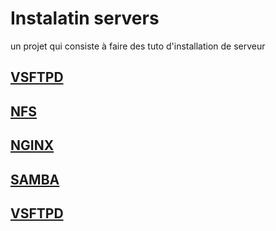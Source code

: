 # Instalatin servers
un projet qui consiste à faire des tuto d'installation de serveur

## [VSFTPD](https://github.com/heiherilala/servers#vsftpd)

## [NFS](youtub.com)

## [NGINX](youtub.com)

## [SAMBA](youtub.com)

## [VSFTPD](youtub.com)

